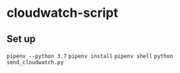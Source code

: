 # cloudwatch-script

## Set up

`pipenv --python 3.7`
`pipenv install`
`pipenv shell`
`python send_cloudwatch.py`
